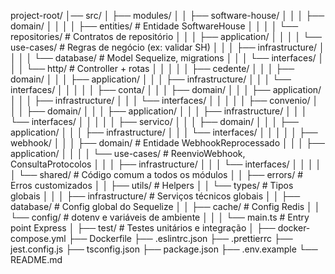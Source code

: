 project-root/
│── src/
│ ├── modules/
│ │ ├── software-house/
│ │ │ ├── domain/
│ │ │ │ ├── entities/ # Entidade SoftwareHouse
│ │ │ │ └── repositories/ # Contratos de repositório
│ │ │ ├── application/
│ │ │ │ └── use-cases/ # Regras de negócio (ex: validar SH)
│ │ │ ├── infrastructure/
│ │ │ │ └── database/ # Model Sequelize, migrations
│ │ │ └── interfaces/
│ │ │ └── http/ # Controller + rotas
│ │ │
│ │ ├── cedente/
│ │ │ ├── domain/
│ │ │ ├── application/
│ │ │ ├── infrastructure/
│ │ │ └── interfaces/
│ │ │
│ │ ├── conta/
│ │ │ ├── domain/
│ │ │ ├── application/
│ │ │ ├── infrastructure/
│ │ │ └── interfaces/
│ │ │
│ │ ├── convenio/
│ │ │ ├── domain/
│ │ │ ├── application/
│ │ │ ├── infrastructure/
│ │ │ └── interfaces/
│ │ │
│ │ ├── servico/
│ │ │ ├── domain/
│ │ │ ├── application/
│ │ │ ├── infrastructure/
│ │ │ └── interfaces/
│ │ │
│ │ ├── webhook/
│ │ │ ├── domain/ # Entidade WebhookReprocessado
│ │ │ ├── application/
│ │ │ │ └── use-cases/ # ReenvioWebhook, ConsultaProtocolos
│ │ │ ├── infrastructure/
│ │ │ └── interfaces/
│ │ │
│ │ └── shared/ # Código comum a todos os módulos
│ │ ├── errors/ # Erros customizados
│ │ ├── utils/ # Helpers
│ │ └── types/ # Tipos globais
│ │
│ ├── infrastructure/ # Serviços técnicos globais
│ │ ├── database/ # Config global do Sequelize
│ │ ├── cache/ # Config Redis
│ │ └── config/ # dotenv e variáveis de ambiente
│ │
│ └── main.ts # Entry point Express
│
├── test/ # Testes unitários e integração
│
├── docker-compose.yml
├── Dockerfile
├── .eslintrc.json
├── .prettierrc
├── jest.config.js
├── tsconfig.json
├── package.json
├── .env.example
└── README.md
